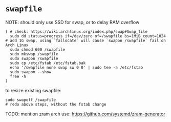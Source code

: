 # `swapfile`


NOTE: should only use SSD for swap, or to delay RAM overflow

```shell script
( # check: https://wiki.archlinux.org/index.php/swap#Swap_file
  sudo dd status=progress if=/dev/zero of=/swapfile bs=1MiB count=1024 # add 1G swap, using `fallocate` will cause `swapon /swapfile` fail on Arch Linux
  sudo chmod 600 /swapfile
  sudo mkswap /swapfile
  sudo swapon /swapfile
  sudo cp /etc/fstab /etc/fstab.bak
  echo '/swapfile none swap sw 0 0' | sudo tee -a /etc/fstab
  sudo swapon --show
  free -h
)
```

to resize existing swapfile:
```shell script
sudo swapoff /swapfile
# redo above steps, without the fstab change
```

TODO: mention zram
arch use: https://github.com/systemd/zram-generator

